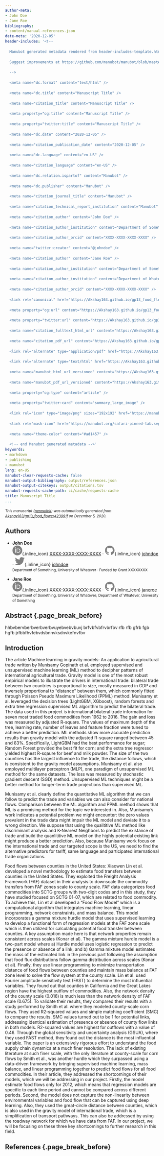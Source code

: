 ```yaml
---
author-meta:
- John Doe
- Jane Roe
bibliography:
- content/manual-references.json
date-meta: '2020-12-05'
header-includes: '<!--

  Manubot generated metadata rendered from header-includes-template.html.

  Suggest improvements at https://github.com/manubot/manubot/blob/master/manubot/process/header-includes-template.html

  -->

  <meta name="dc.format" content="text/html" />

  <meta name="dc.title" content="Manuscript Title" />

  <meta name="citation_title" content="Manuscript Title" />

  <meta property="og:title" content="Manuscript Title" />

  <meta property="twitter:title" content="Manuscript Title" />

  <meta name="dc.date" content="2020-12-05" />

  <meta name="citation_publication_date" content="2020-12-05" />

  <meta name="dc.language" content="en-US" />

  <meta name="citation_language" content="en-US" />

  <meta name="dc.relation.ispartof" content="Manubot" />

  <meta name="dc.publisher" content="Manubot" />

  <meta name="citation_journal_title" content="Manubot" />

  <meta name="citation_technical_report_institution" content="Manubot" />

  <meta name="citation_author" content="John Doe" />

  <meta name="citation_author_institution" content="Department of Something, University of Whatever" />

  <meta name="citation_author_orcid" content="XXXX-XXXX-XXXX-XXXX" />

  <meta name="twitter:creator" content="@johndoe" />

  <meta name="citation_author" content="Jane Roe" />

  <meta name="citation_author_institution" content="Department of Something, University of Whatever" />

  <meta name="citation_author_institution" content="Department of Whatever, University of Something" />

  <meta name="citation_author_orcid" content="XXXX-XXXX-XXXX-XXXX" />

  <link rel="canonical" href="https://Akshay163.github.io/gp13_food_flow/" />

  <meta property="og:url" content="https://Akshay163.github.io/gp13_food_flow/" />

  <meta property="twitter:url" content="https://Akshay163.github.io/gp13_food_flow/" />

  <meta name="citation_fulltext_html_url" content="https://Akshay163.github.io/gp13_food_flow/" />

  <meta name="citation_pdf_url" content="https://Akshay163.github.io/gp13_food_flow/manuscript.pdf" />

  <link rel="alternate" type="application/pdf" href="https://Akshay163.github.io/gp13_food_flow/manuscript.pdf" />

  <link rel="alternate" type="text/html" href="https://Akshay163.github.io/gp13_food_flow/v/423991f15dd137d766c9f878afcc121aaf921eb6/" />

  <meta name="manubot_html_url_versioned" content="https://Akshay163.github.io/gp13_food_flow/v/423991f15dd137d766c9f878afcc121aaf921eb6/" />

  <meta name="manubot_pdf_url_versioned" content="https://Akshay163.github.io/gp13_food_flow/v/423991f15dd137d766c9f878afcc121aaf921eb6/manuscript.pdf" />

  <meta property="og:type" content="article" />

  <meta property="twitter:card" content="summary_large_image" />

  <link rel="icon" type="image/png" sizes="192x192" href="https://manubot.org/favicon-192x192.png" />

  <link rel="mask-icon" href="https://manubot.org/safari-pinned-tab.svg" color="#ad1457" />

  <meta name="theme-color" content="#ad1457" />

  <!-- end Manubot generated metadata -->'
keywords:
- markdown
- publishing
- manubot
lang: en-US
manubot-clear-requests-cache: false
manubot-output-bibliography: output/references.json
manubot-output-citekeys: output/citations.tsv
manubot-requests-cache-path: ci/cache/requests-cache
title: Manuscript Title
...
```







<small><em>
This manuscript
([permalink](https://Akshay163.github.io/gp13_food_flow/v/423991f15dd137d766c9f878afcc121aaf921eb6/))
was automatically generated
from [Akshay163/gp13_food_flow@423991f](https://github.com/Akshay163/gp13_food_flow/tree/423991f15dd137d766c9f878afcc121aaf921eb6)
on December 5, 2020.
</em></small>

## Authors



+ **John Doe**<br>
    ![ORCID icon](images/orcid.svg){.inline_icon}
    [XXXX-XXXX-XXXX-XXXX](https://orcid.org/XXXX-XXXX-XXXX-XXXX)
    · ![GitHub icon](images/github.svg){.inline_icon}
    [johndoe](https://github.com/johndoe)
    · ![Twitter icon](images/twitter.svg){.inline_icon}
    [johndoe](https://twitter.com/johndoe)<br>
  <small>
     Department of Something, University of Whatever
     · Funded by Grant XXXXXXXX
  </small>

+ **Jane Roe**<br>
    ![ORCID icon](images/orcid.svg){.inline_icon}
    [XXXX-XXXX-XXXX-XXXX](https://orcid.org/XXXX-XXXX-XXXX-XXXX)
    · ![GitHub icon](images/github.svg){.inline_icon}
    [janeroe](https://github.com/janeroe)<br>
  <small>
     Department of Something, University of Whatever; Department of Whatever, University of Something
  </small>



## Abstract {.page_break_before}
hhbvbervberbverbverbvuyebvebvbuvj brfvbfvbfrvbrfbv rfb rfb gfrb fgb hgfb jrfbbfhvfebvdsbnnvksdnvkefnvfbv


## Introduction

The article Machine learning in gravity models: An application to agricultural trade written by Munisamy Gopinath et al. employed supervised and unsupervised machine learning (ML) method to decipher patterns of international agricultural trade. Gravity model is one of the most robust empirical models to illustrate the drivers in international trade:  bilateral trade between two countries is proportional to size, mostly measured in GDP and inversely proportional to “distance" between them, which commonly fitted through Poisson Pseudo Maximum Likelihood (PPML) method. Munisamy et al. leveraged the decision trees (LightGBM, XGboost), random forests and extra tree regression supervised ML algorithm to predict the bilateral trade. The data used in this project is international bilateral trade information for seven most traded food commodities from 1962 to 2016. The gain and loss was measured by adjusted R-square. The values of maximum depth of the tree, learning rate, number of leaves and feature fraction were tuned to achieve a better prediction. ML methods show more accurate prediction results than gravity model with the adjusted R-square ranged between 45 and 83%. Specifically, LightGBM had the best performance for sugar; Random Forest provided the best fit for corn; and the extra tree regressor yielded highest R-sqaure for beef and milk powder. The size of the two countries has the largest influence to the trade, the distance follows, which is consistent to the gravity model assumptions.  Munisamy et al. also employed multilayer perceptron (MLP), one paradigm of unsupervised ML method for the same datasets. The loss was measured by stochastic gradient descent (SGD) method. Unsupervised ML techniques might be a better method for longer-term trade projections than supervised ML.

Munisamy et al. clearly define the quantitative ML algorithm that we can follow to predict the trade and variables we can also consider for national flows. Comparison between the ML algorithm and PPML method shows that ML is a promising method for the topic we interested in. Also, Munisamy’s work indicates a potential problem we might encounter: the zero values prevalent in the trade data might impair the ML model and deviate it to a wrong direction. We suppose that using the qualititive ML method like discriminant analysis and K-Nearest Neighbors to predict the existance of trade and build the quanlititive ML model on the highly potential existing link might produce a better prediction. Also, because Munisamy work focus on the international trade and our targeted scope is the US, we need to find the alternative predictors for tariff, same language and participated international trade organizations.

Food flows between counties in the United States: Xiaowen Lin et al. developed a novel methodology to estimate food transfers between counties in the United States. They exploited the Freight Analysis Framework (FAF) dataset in their analysis to downscale the commodity transfers from FAF zones scale to county scale. FAF data categorizes food commodities into SCTG groups with two-digit codes and in this study, they have studied focused on SCTG 01-07, which are related to food commodity. To achieve this, Lin et al developed a “Food Flow Model” which is a computational algorithm that integrates machine learning, linear programming, network constraints, and mass balance. This model incorporates a gamma mixture hurdle model that uses supervised learning to develop a functional form of regression models at the FAF zone scale which is then utilized for calculating potential food transfer between counties. A key assumption made here is that network properties remain consistent across scales (Konar et al). The gamma mixture hurdle model is a two-part model where a) Hurdle model uses logistic regression to predict the presence or absence of a link, and b) Gamma mixture model estimates the mass of the estimated link in the previous part following the assumption that food flux distributions follow gamma distribution across scales (Konar et al). Finally, they use linear programming to minimize transportation distance of food flows between counties and maintain mass balance at FAF zone level to solve the flow system at the county scale. Lin et al. used Fourier amplitude sensitivity test (FAST) to determine the most influential variables.
They found out that counties in California and the Great Lakes region have the highest outflow of commodities. Also, the network density of the county scale (0.016) is much less than the network density of FAF scale (0.675). To validate their results, they compared their results with a study performed by Smith et al. where they modeled county-scale corn flows. They used R2-squared values and simple matching coefficient (SMC) to compare the results. SMC values turned out to be 1 for potential links, addressing identical estimation of presence or absence of county flow links in both models. R2-squared values are highest for outflows with a value of 0.46. Through the global sensitivity and uncertainty analysis (GSUA), where they used FAST method, they found out the distance is the most influential variable.
The paper is an extensively rigorous effort to understand the food supply chain dynamics at a much finer resolution. The lack of existing literature at such finer scale, with the only literature at county-scale for corn flows by Smith et al., was another hurdle which they surpassed using a data-driven framework by bringing supervised machine learning, mass balance, and linear programming together to predict food flows for all food commodities. In their article, they addressed the shortcomings of their models, which we will be addressing in our project. Firstly, the model estimate food flows only for 2012, which means that regression models are specific to each time period and cannot be compared across different periods. Second, the model does not capture the non-linearity between environmental variables and food flow that can be captured using deep learning. Also, they used the great-circle distance between counties, which is also used in the gravity model of international trade, which is a simplification of transport pathways. This can also be addressed by using the roadway network for which we have data from FAF. In our project, we will be focusing on these three key shortcomings to further research in this field.



## References {.page_break_before}

<!-- Explicitly insert bibliography here -->
<div id="refs"></div>

